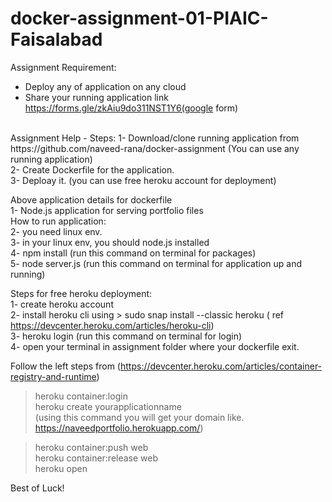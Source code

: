 # docker-assignment-01-PIAIC-Faisalabad

Assignment Requirement:
- Deploy any of application on any cloud
- Share your running application link https://forms.gle/zkAiu9do311NST1Y6(google form)
<br/>
Assignment Help - Steps:
1- Download/clone running application from https://github.com/naveed-rana/docker-assignment (You can use any running application)
<br/>
2- Create Dockerfile for the application.<br/>
3- Deploay it. (you can use free heroku account for deployment)<br/>

Above application details for dockerfile<br/>
1- Node.js application for serving portfolio files<br/>
How to run application:<br/>
2- you need linux env.<br/>
3- in your linux env, you should node.js installed<br/>
4- npm install (run this command on terminal for packages)<br/>
5- node server.js (run this command on terminal for application up and running)<br/>

Steps for free heroku deployment:<br/>
1- create heroku account<br/>
2- install heroku cli using > sudo snap install --classic heroku ( ref https://devcenter.heroku.com/articles/heroku-cli) <br/>
3- heroku login (run this command on terminal for login)<br/>
4- open your terminal in assignment folder where your dockerfile exit.<br/>

Follow the left steps from (https://devcenter.heroku.com/articles/container-registry-and-runtime)<br/>
>heroku container:login<br/>
>heroku create yourapplicationname<br/>
(using this command you will get your domain like. https://naveedportfolio.herokuapp.com/)<br/>

>heroku container:push web<br/>
>heroku container:release web<br/>
>heroku open<br/>

Best of Luck! 
